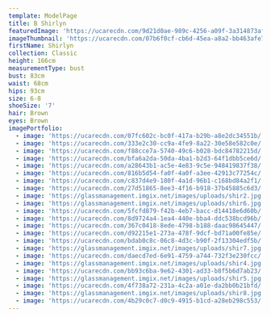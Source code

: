 ```yaml
---
template: ModelPage
title: B Shirlyn
featuredImage: 'https://ucarecdn.com/9d21d0ae-989c-4256-a09f-3a314873af9e/'
imageThumbnail: 'https://ucarecdn.com/07b6f0cf-cb6d-45ea-a8a2-bb463afe7ae5/'
firstName: Shirlyn
collection: Classic
height: 166cm
measurementType: bust
bust: 83cm
waist: 68cm
hips: 93cm
size: 6-8
shoeSize: '7'
hair: Brown
eyes: Brown
imagePortfolio:
  - image: 'https://ucarecdn.com/07fc602c-bc0f-417a-b29b-a8e2dc34551b/'
  - image: 'https://ucarecdn.com/333e2c30-cc9a-4fe9-8a22-30e58e582c0e/'
  - image: 'https://ucarecdn.com/f88cce7a-5740-49c6-b028-bdc84782215d/'
  - image: 'https://ucarecdn.com/bfa6a2da-50da-4ba1-b2d3-64f1dbb5ce6d/'
  - image: 'https://ucarecdn.com/a28643b1-ac5e-4e83-9c5e-948419837f38/'
  - image: 'https://ucarecdn.com/816b5d54-fa0f-4a0f-a3ee-42913c77254c/'
  - image: 'https://ucarecdn.com/c837d4e9-180f-4a1d-96b1-c168bd84a2f1/'
  - image: 'https://ucarecdn.com/27d51865-8ee3-4f16-b918-37b45885c6d3/'
  - image: 'https://glassmanagement.imgix.net/images/uploads/shir2.jpg'
  - image: 'https://glassmanagement.imgix.net/images/uploads/shir6.jpg'
  - image: 'https://ucarecdn.com/5fcfd879-f42b-4eb7-bacc-d14418e6d60b/'
  - image: 'https://ucarecdn.com/8d9724a4-1ea4-440e-bba4-ddc538bcd96b/'
  - image: 'https://ucarecdn.com/367c0418-8ede-4798-b188-daac98645447/'
  - image: 'https://ucarecdn.com/d92215e1-273a-478f-9dcf-bd71a00fe85e/'
  - image: 'https://ucarecdn.com/bdab0c8c-06c8-4d3c-b90f-2f13304edf5b/'
  - image: 'https://glassmanagement.imgix.net/images/uploads/shir7.jpg'
  - image: 'https://ucarecdn.com/daecd7ed-6e91-4759-a744-732f3e230fcc/'
  - image: 'https://glassmanagement.imgix.net/images/uploads/shir4.jpg'
  - image: 'https://ucarecdn.com/bb93c6ba-9e62-4301-ad33-b8f5b6d7ab23/'
  - image: 'https://glassmanagement.imgix.net/images/uploads/shir5.jpg'
  - image: 'https://ucarecdn.com/4f738a72-231a-4c2a-a01e-da2bb0b21bfd/'
  - image: 'https://glassmanagement.imgix.net/images/uploads/shir8.jpg'
  - image: 'https://ucarecdn.com/4b29c0c7-d0c9-4915-b1cd-a28eb298c553/'
---
```



